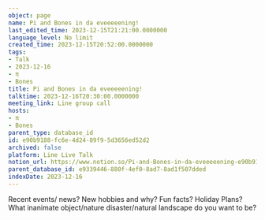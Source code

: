 ```yaml
---
object: page
name: Pi and Bones in da eveeeeening!
last_edited_time: 2023-12-15T21:21:00.0000000
language_level: No limit
created_time: 2023-12-15T20:52:00.0000000
tags:
- Talk
- 2023-12-16
- π
- Bones
title: Pi and Bones in da eveeeeening!
talktime: 2023-12-16T20:30:00.0000000
meeting_link: Line group call
hosts:
- π
- Bones
parent_type: database_id
id: e90b9188-fc6e-4d24-89f9-5d3656ed52d2
archived: false
platform: Line Live Talk
notion_url: https://www.notion.so/Pi-and-Bones-in-da-eveeeeening-e90b9188fc6e4d2489f95d3656ed52d2
parent_database_id: e9339446-880f-4ef0-8ad7-8ad1f507dded
indexDate: 2023-12-16
---
```



Recent events/ news?
New hobbies and why?
Fun facts? 
Holiday Plans?
What inanimate object/nature disaster/natural landscape do you want to be?























